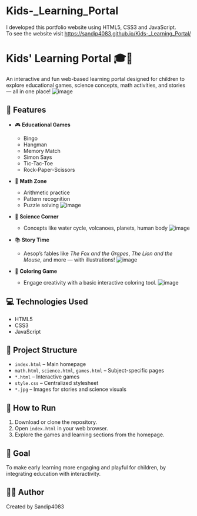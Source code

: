 
# Kids-_Learning_Portal
I developed this portfolio website using HTML5, CSS3 and JavaScript. 
<br>
To see the website visit https://sandip4083.github.io/Kids-_Learning_Portal/
# Kids' Learning Portal 🎓🧒

An interactive and fun web-based learning portal designed for children to explore educational games, science concepts, math activities, and stories — all in one place!
![image](https://github.com/user-attachments/assets/034d08de-a1ee-4026-805b-1bc83675d65c)


## 🚀 Features

- 🎮 **Educational Games**  
  - Bingo
  - Hangman
  - Memory Match
  - Simon Says
  - Tic-Tac-Toe
  - Rock-Paper-Scissors

- 🔢 **Math Zone**  
  - Arithmetic practice
  - Pattern recognition
  - Puzzle solving
![image](https://github.com/user-attachments/assets/b4aadf00-cb29-4020-ac95-91783d8eb5f2)

- 🔬 **Science Corner**  
  - Concepts like water cycle, volcanoes, planets, human body
![image](https://github.com/user-attachments/assets/cb27e512-ffba-4d79-a560-e4812b0c36da)

- 📚 **Story Time**  
  - Aesop’s fables like *The Fox and the Grapes*, *The Lion and the Mouse*, and more — with illustrations!
![image](https://github.com/user-attachments/assets/f169a191-ada3-4a87-bdde-e4042c2cf748)

- 🎨 **Coloring Game**  
  - Engage creativity with a basic interactive coloring tool.
![image](https://github.com/user-attachments/assets/3df3a6f7-8378-40a6-aaf2-39efd15066d7)

## 💻 Technologies Used

- HTML5  
- CSS3  
- JavaScript

## 📁 Project Structure

- `index.html` – Main homepage  
- `math.html`, `science.html`, `games.html` – Subject-specific pages  
- `*.html` – Interactive games  
- `style.css` – Centralized stylesheet  
- `*.jpg` – Images for stories and science visuals  

## 📌 How to Run

1. Download or clone the repository.
2. Open `index.html` in your web browser.
3. Explore the games and learning sections from the homepage.

## 🎯 Goal

To make early learning more engaging and playful for children, by integrating education with interactivity.

## 👨‍💻 Author

Created by Sandip4083  


